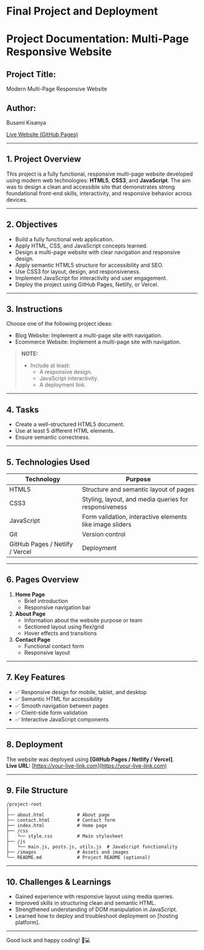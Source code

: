 # Final Project and Deployment

# Project Documentation: Multi-Page Responsive Website

## Project Title:

Modern Multi-Page Responsive Website

## Author:

Busami Kisanya

[Live Website (GitHub Pages)](https://plp-webtechnologies.github.io/feb-2025-final-project-and-deployment-victor-busami/)

---

## 1. Project Overview

This project is a fully functional, responsive multi-page website developed using modern web technologies: **HTML5**, **CSS3**, and **JavaScript**. The aim was to design a clean and accessible site that demonstrates strong foundational front-end skills, interactivity, and responsive behavior across devices.

---

## 2. Objectives

- Build a fully functional web application.
- Apply HTML, CSS, and JavaScript concepts learned.
- Design a multi-page website with clear navigation and responsive design.
- Apply semantic HTML5 structure for accessibility and SEO.
- Use CSS3 for layout, design, and responsiveness.
- Implement JavaScript for interactivity and user engagement.
- Deploy the project using GitHub Pages, Netlify, or Vercel.

---

## 3. Instructions

Choose one of the following project ideas:

- Blog Website: Implement a multi-page site with navigation.
- Ecommerce Website: Implement a multi-page site with navigation.

> **NOTE:**
>
> - Include at least:
>   - A responsive design.
>   - JavaScript interactivity.
>   - A deployment link.

---

## 4. Tasks

- Create a well-structured HTML5 document.
- Use at least 5 different HTML elements.
- Ensure semantic correctness.

---

## 5. Technologies Used

| Technology                      | Purpose                                                  |
| ------------------------------- | -------------------------------------------------------- |
| HTML5                           | Structure and semantic layout of pages                   |
| CSS3                            | Styling, layout, and media queries for responsiveness    |
| JavaScript                      | Form validation, interactive elements like image sliders |
| Git                             | Version control                                          |
| GitHub Pages / Netlify / Vercel | Deployment                                               |

---

## 6. Pages Overview

1. **Home Page**
   - Brief introduction
   - Responsive navigation bar
2. **About Page**
   - Information about the website purpose or team
   - Sectioned layout using flex/grid
   - Hover effects and transitions
3. **Contact Page**
   - Functional contact form
   - Responsive layout

---

## 7. Key Features

- ✅ Responsive design for mobile, tablet, and desktop
- ✅ Semantic HTML for accessibility
- ✅ Smooth navigation between pages
- ✅ Client-side form validation
- ✅ Interactive JavaScript components

---

## 8. Deployment

The website was deployed using **[GitHub Pages / Netlify / Vercel]**.  
**Live URL:** [https://your-live-link.com](https://your-live-link.com)

---

## 9. File Structure

```
/project-root
│
├── about.html            # About page
├── contact.html          # Contact form
├── index.html            # Home page
├── /css
│   └── style.css         # Main stylesheet
├── /js
│   └── main.js, posts.js, utils.js  # JavaScript functionality
├── /images               # Assets and images
└── README.md             # Project README (optional)
```

---

## 10. Challenges & Learnings

- Gained experience with responsive layout using media queries.
- Improved skills in structuring clean and semantic HTML.
- Strengthened understanding of DOM manipulation in JavaScript.
- Learned how to deploy and troubleshoot deployment on [hosting platform].

---

Good luck and happy coding! 🚀💻
